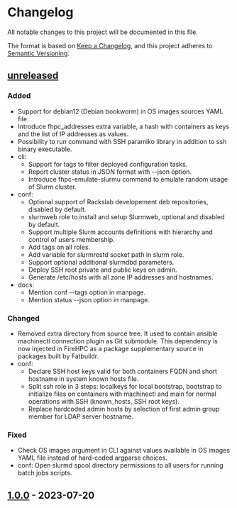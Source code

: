 # Changelog

All notable changes to this project will be documented in this file.

The format is based on [Keep a Changelog](https://keepachangelog.com/en/1.0.0/),
and this project adheres to
[Semantic Versioning](https://semver.org/spec/v2.0.0.html).

## [unreleased]
### Added
- Support for debian12 (Debian bookworm) in OS images sources YAML file.
- Introduce fhpc_addresses extra variable, a hash with containers as keys and
  the list of IP addresses as values.
- Possibility to run command with SSH paramiko library in addition to ssh binary
  executable.
- cli:
  - Support for tags to filter deployed configuration tasks.
  - Report cluster status in JSON format with --json option.
  - Introduce fhpc-emulate-slurmu command to emulate random usage of Slurm
    cluster.
- conf:
  - Optional support of Rackslab developement deb repositories, disabled by
    default.
  - slurmweb role to install and setup Slurmweb, optional and disabled by
    default.
  - Support multiple Slurm accounts definitions with hierarchy and control of
    users membership.
  - Add tags on all roles.
  - Add variable for slurmrestd socket path in slurm role.
  - Support optional additional slurmdbd parameters.
  - Deploy SSH root private and public keys on admin.
  - Generate /etc/hosts with all zone IP addresses and hostnames.
- docs:
  - Mention conf --tags option in manpage.
  - Mention status --json option in manpage.

### Changed
- Removed extra directory from source tree. It used to contain ansible
  machinectl connection plugin as Git submodule. This dependency is now injected
  in FireHPC as a package supplementary source in packages built by Fatbuildr.
- conf:
  - Declare SSH host keys valid for both containers FQDN and short hostname
    in system known hosts file.
  - Split ssh role in 3 steps: localkeys for local bootstrap, bootstrap to
    initialize files on containers with machinectl and main for normal
    operations with SSH (known_hosts, SSH root keys).
  - Replace hardcoded admin hosts by selection of first admin group member for
    LDAP server hostname.

### Fixed
- Check OS images argument in CLI against values available in OS images YAML
  file instead of hard-coded argparse choices.
- conf: Open slurmd spool directory permissions to all users for running batch
  jobs scripts.

## [1.0.0] - 2023-07-20

[unreleased]: https://github.com/rackslab/firehpc/compare/v1.0.0...HEAD
[1.0.0]: https://github.com/rackslab/firehpc/releases/tag/v1.0.0
